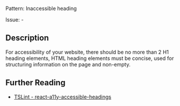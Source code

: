 Pattern: Inaccessible heading

Issue: -

## Description

For accessibility of your website, there should be no more than 2 H1 heading elements, HTML heading elements must be concise, used for structuring information on the page and non-empty.

## Further Reading

* [TSLint - react-a11y-accessible-headings](https://github.com/microsoft/tslint-microsoft-contrib/blob/master/README.md#supported-rules)